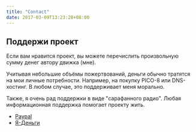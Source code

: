 ```yaml
---
title: "Contact"
date: 2017-03-09T13:23:28+08:00
---
```


## Поддержи проект

Если вам нравится проект, вы можете перечислить произвольную сумму денег автору движка (мне).

Учитывая небольшие объёмы пожертвований, деньги обычно тратятся на мои личные потребности. Например,
на покупку PICO-8 или DNS-хостинг. В любом случае, это поддерживает меня морально.

Также, я очень рад поддержки в виде "сарафанного радио". Любая информационная поддержка помогает проекту
жить.

* [Paypal](https://paypal.me/hugeping)
* [Я-Деньги](https://yoomoney.ru/to/41001612955830)
